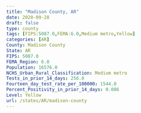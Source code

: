 ```yaml
---
title: "Madison County, AR"
date: 2020-09-28
draft: false
type: county
tags: [FIPS:5087.0,FEMA:6.0,Medium metro,Yellow]
categories: [AR]
County: Madison County
State: AR
FIPS: 5087.0
FEMA_Region: 6.0
Population: 16576.0
NCHS_Urban_Rural_Classification: Medium metro
Tests_in_prior_14_days: 256.0
Fourteen_day_test_rate_per_100000: 1544.0
Percent_Positivity_in_prior_14_days: 0.086
Level: Yellow
url: /states/AR/madison-county
---
```



